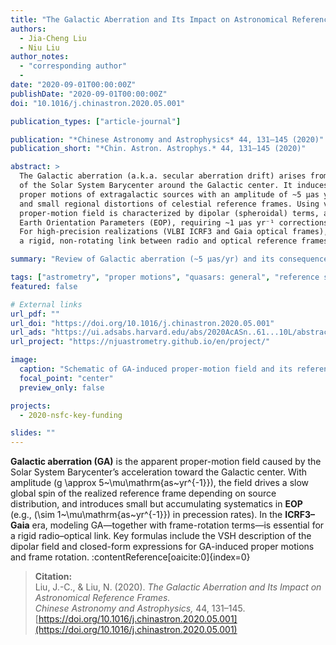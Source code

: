 ```yaml
---
title: "The Galactic Aberration and Its Impact on Astronomical Reference Frames"
authors:
  - Jia-Cheng Liu
  - Niu Liu
author_notes:
  - "corresponding author"
  - 
date: "2020-09-01T00:00:00Z"
publishDate: "2020-09-01T00:00:00Z"
doi: "10.1016/j.chinastron.2020.05.001"

publication_types: ["article-journal"]

publication: "*Chinese Astronomy and Astrophysics* 44, 131–145 (2020)"
publication_short: "*Chin. Astron. Astrophys.* 44, 131–145 (2020)"

abstract: >
  The Galactic aberration (a.k.a. secular aberration drift) arises from the centripetal acceleration
  of the Solar System Barycenter around the Galactic center. It induces distance-independent apparent
  proper motions of extragalactic sources with an amplitude of ~5 μas yr⁻¹, producing a slow global spin
  and small regional distortions of celestial reference frames. Using vector spherical harmonics, the
  proper-motion field is characterized by dipolar (spheroidal) terms, and its impact propagates to
  Earth Orientation Parameters (EOP), requiring ~1 μas yr⁻¹ corrections to precession rates over decades.
  For high-precision realizations (VLBI ICRF3 and Gaia optical frames), the GA must be modeled to ensure
  a rigid, non-rotating link between radio and optical reference frames.

summary: "Review of Galactic aberration (~5 μas/yr) and its consequences for ICRF/Gaia frames and EOP (~1 μas/yr precession corrections)."

tags: ["astrometry", "proper motions", "quasars: general", "reference systems", "Galactic aberration"]
featured: false

# External links
url_pdf: ""
url_doi: "https://doi.org/10.1016/j.chinastron.2020.05.001"
url_ads: "https://ui.adsabs.harvard.edu/abs/2020AcASn..61...10L/abstract"
url_project: "https://njuastrometry.github.io/en/project/"

image:
  caption: "Schematic of GA-induced proper-motion field and its reference-frame implications (Liu & Liu 2020, *Chin. Astron. Astrophys.* 44, 131–145)"
  focal_point: "center"
  preview_only: false

projects:
  - 2020-nsfc-key-funding

slides: ""
---
```


**Galactic aberration (GA)** is the apparent proper-motion field caused by the Solar System
Barycenter’s acceleration toward the Galactic center. With amplitude \(g \approx 5~\mu\mathrm{as~yr^{-1}}\),
the field drives a slow global spin of the realized reference frame depending on source distribution,
and introduces small but accumulating systematics in **EOP** (e.g., \(\sim 1~\mu\mathrm{as~yr^{-1}}\) in precession rates).
In the **ICRF3–Gaia** era, modeling GA—together with frame-rotation terms—is essential for a rigid radio–optical link.
Key formulas include the VSH description of the dipolar field and closed-form expressions for GA-induced
proper motions and frame rotation. :contentReference[oaicite:0]{index=0}

> **Citation:**  
> Liu, J.-C., & Liu, N. (2020). *The Galactic Aberration and Its Impact on Astronomical Reference Frames.*  
> *Chinese Astronomy and Astrophysics,* 44, 131–145.  
> [https://doi.org/10.1016/j.chinastron.2020.05.001](https://doi.org/10.1016/j.chinastron.2020.05.001)
